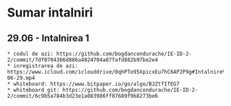 # Sumar intalniri

## 29.06 - Intalnirea 1
	* codul de azi: https://github.com/bogdancondurache/IE-ID-2-2/commit/7df0704366d886a4824704a87fafd882b97be2e4
	* inregistrarea de azi: https://www.icloud.com/iclouddrive/0qhPTo95XpicxEu7hC6AP2P9g#Intalnire%5FSDA%5F1_2018-06-29.mp4
	* whiteboard: https://www.bitpaper.io/go/algo/BJZtfIfEG7
	* whiteboard git: https://github.com/bogdancondurache/IE-ID-2-2/commit/6c9b5a784b3d23e1a083986ff07689f9b8273be6